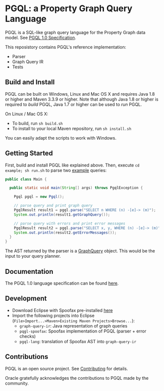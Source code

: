 # PGQL: a Property Graph Query Language

PGQL is a SQL-like graph query language for the Property Graph data model.
See [PGQL 1.0 Specification](https://oracle.github.io/pgql-lang/spec/1.0/).

This reposistory contains PGQL's reference implementation:

 - Parser
 - Graph Query IR
 - Tests

## Build and Install

PGQL can be built on Windows, Linux and Mac OS X and requires Java 1.8 or higher and Maven 3.3.9 or higher. Note that although Java 1.8 or higher is required to *build* PGQL, Java 1.7 or higher can be used to *run* PGQL.

On Linux / Mac OS X:

 - To build, run `sh build.sh`
 - To install to your local Maven repository, run `sh install.sh`

You can easily adapt the scripts to work with Windows.

## Getting Started

First, build and install PGQL like explained above. Then, execute `cd example; sh run.sh` to parse two [example](example/src/main/java/oracle/pgql/lang/example/Main.java) queries:

```java
public class Main {

  public static void main(String[] args) throws PgqlException {

    Pgql pgql = new Pgql();

    // parse query and print graph query
    PgqlResult result1 = pgql.parse("SELECT n WHERE (n) -[e]-> (m)");
    System.out.println(result1.getGraphQuery());

    // parse query with errors and print error messages
    PgqlResult result2 = pgql.parse("SELECT x, y, WHERE (n) -[e]-> (m)");
    System.out.println(result2.getErrorMessages());
  }
}
```

The AST returned by the parser is a [GraphQuery](graph-query-ir/src/main/java/oracle/pgql/lang/ir/GraphQuery.java) object. This would be the input to your query planner.

## Documentation

The PGQL 1.0 language specification can be found [here](https://oracle.github.io/pgql-lang/spec/1.0/).

## Development

- Download Eclipse with Spoofax pre-installed [here](https://spoofax.readthedocs.io/en/latest/source/langdev/start.html)
- Import the following projects into Eclipse (`File>Import...>Maven>Existing Maven Projects>Browse...`):
    - `graph-query-ir`: Java representation of graph queries
    - `pqgl-spoofax`: Spoofax implementation of PGQL (parser + error checks)
    - `pgql-lang`: translation of Spoofax AST into `graph-query-ir`

## Contributions

PGQL is an open source project. See [Contributing](CONTRIBUTING.md) for details.

Oracle gratefully acknowledges the contributions to PGQL made by the community.
